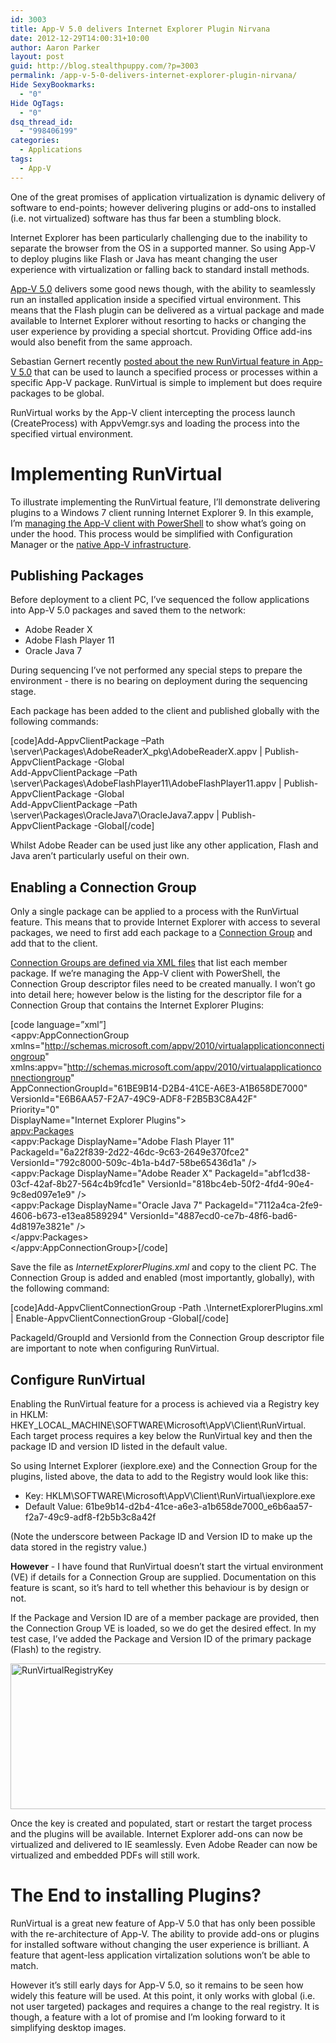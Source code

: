 ```yaml
---
id: 3003
title: App-V 5.0 delivers Internet Explorer Plugin Nirvana
date: 2012-12-29T14:00:31+10:00
author: Aaron Parker
layout: post
guid: http://blog.stealthpuppy.com/?p=3003
permalink: /app-v-5-0-delivers-internet-explorer-plugin-nirvana/
Hide SexyBookmarks:
  - "0"
Hide OgTags:
  - "0"
dsq_thread_id:
  - "998406199"
categories:
  - Applications
tags:
  - App-V
---
```

One of the great promises of application virtualization is dynamic delivery of software to end-points; however delivering plugins or add-ons to installed (i.e. not virtualized) software has thus far been a stumbling block.

Internet Explorer has been particularly challenging due to the inability to separate the browser from the OS in a supported manner. So using App-V to deploy plugins like Flash or Java has meant changing the user experience with virtualization or falling back to standard install methods.

[App-V 5.0](http://technet.microsoft.com/en-us/library/jj713446.aspx) delivers some good news though, with the ability to seamlessly run an installed application inside a specified virtual environment. This means that the Flash plugin can be delivered as a virtual package and made available to Internet Explorer without resorting to hacks or changing the user experience by providing a special shortcut. Providing Office add-ins would also benefit from the same approach.

Sebastian Gernert recently [posted about the new RunVirtual feature in App-V 5.0](http://blogs.msdn.com/b/sgern/archive/2012/12/19/10379343.aspx) that can be used to launch a specified process or processes within a specific App-V package. RunVirtual is simple to implement but does require packages to be global.

RunVirtual works by the App-V client intercepting the process launch (CreateProcess) with AppvVemgr.sys and loading the process into the specified virtual environment.

# Implementing RunVirtual

To illustrate implementing the RunVirtual feature, I&#8217;ll demonstrate delivering plugins to a Windows 7 client running Internet Explorer 9. In this example, I&#8217;m [managing the App-V client with PowerShell](http://technet.microsoft.com/en-us/library/jj713419.aspx) to show what&#8217;s going on under the hood. This process would be simplified with Configuration Manager or the [native App-V infrastructure](http://technet.microsoft.com/en-us/library/jj713496.aspx).

## Publishing Packages

Before deployment to a client PC, I&#8217;ve sequenced the follow applications into App-V 5.0 packages and saved them to the network:

  * Adobe Reader X
  * Adobe Flash Player 11
  * Oracle Java 7

During sequencing I&#8217;ve not performed any special steps to prepare the environment - there is no bearing on deployment during the sequencing stage.

Each package has been added to the client and published globally with the following commands:

[code]Add-AppvClientPackage –Path \\server\Packages\AdobeReaderX_pkg\AdobeReaderX.appv | Publish-AppvClientPackage -Global<br>Add-AppvClientPackage –Path \\server\Packages\AdobeFlashPlayer11\AdobeFlashPlayer11.appv | Publish-AppvClientPackage -Global<br>Add-AppvClientPackage –Path \\server\Packages\OracleJava7\OracleJava7.appv | Publish-AppvClientPackage -Global[/code]

Whilst Adobe Reader can be used just like any other application, Flash and Java aren&#8217;t particularly useful on their own.

## Enabling a Connection Group

Only a single package can be applied to a process with the RunVirtual feature. This means that to provide Internet Explorer with access to several packages, we need to first add each package to a [Connection Group](http://technet.microsoft.com/library/jj713417.aspx) and add that to the client.

[Connection Groups are defined via XML files](http://technet.microsoft.com/en-US/library/jj737969.aspx) that list each member package. If we&#8217;re managing the App-V client with PowerShell, the Connection Group descriptor files need to be created manually. I won&#8217;t go into detail here; however below is the listing for the descriptor file for a Connection Group that contains the Internet Explorer Plugins:

[code language=&#8221;xml&#8221;]<?xml version="1.0" ?>  
<appv:AppConnectionGroup  
xmlns="http://schemas.microsoft.com/appv/2010/virtualapplicationconnectiongroup"  
xmlns:appv="http://schemas.microsoft.com/appv/2010/virtualapplicationconnectiongroup"  
AppConnectionGroupId="61BE9B14-D2B4-41CE-A6E3-A1B658DE7000"  
VersionId="E6B6AA57-F2A7-49C9-ADF8-F2B5B3C8A42F"  
Priority="0"  
DisplayName="Internet Explorer Plugins">  
<appv:Packages>  
<appv:Package DisplayName="Adobe Flash Player 11" PackageId="6a22f839-2d22-46dc-9c63-2649e370fce2" VersionId="792c8000-509c-4b1a-b4d7-58be65436d1a" />  
<appv:Package DisplayName="Adobe Reader X" PackageId="abf1cd38-03cf-42af-8b27-564c4b9fcd1e" VersionId="818bc4eb-50f2-4fd4-90e4-9c8ed097e1e9" />  
<appv:Package DisplayName="Oracle Java 7" PackageId="7112a4ca-2fe9-4606-b673-e13ea8589294" VersionId="4887ecd0-ce7b-48f6-bad6-4d8197e3821e" />  
</appv:Packages>  
</appv:AppConnectionGroup>[/code]

Save the file as _InternetExplorerPlugins.xml_ and copy to the client PC. The Connection Group is added and enabled (most importantly, globally), with the following command:

[code]Add-AppvClientConnectionGroup -Path .\InternetExplorerPlugins.xml | Enable-AppvClientConnectionGroup -Global[/code]

PackageId/GroupId and VersionId from the Connection Group descriptor file are important to note when configuring RunVirtual.

## Configure RunVirtual

Enabling the RunVirtual feature for a process is achieved via a Registry key in HKLM: HKEY\_LOCAL\_MACHINE\SOFTWARE\Microsoft\AppV\Client\RunVirtual. Each target process requires a key below the RunVirtual key and then the package ID and version ID listed in the default value.

So using Internet Explorer (iexplore.exe) and the Connection Group for the plugins, listed above, the data to add to the Registry would look like this:

  * Key: HKLM\SOFTWARE\Microsoft\AppV\Client\RunVirtual\iexplore.exe
  * Default Value: 61be9b14-d2b4-41ce-a6e3-a1b658de7000_e6b6aa57-f2a7-49c9-adf8-f2b5b3c8a42f

(Note the underscore between Package ID and Version ID to make up the data stored in the registry value.)

**However** - I have found that RunVirtual doesn&#8217;t start the virtual environment (VE) if details for a Connection Group are supplied. Documentation on this feature is scant, so it&#8217;s hard to tell whether this behaviour is by design or not.

If the Package and Version ID are of a member package are provided, then the Connection Group VE is loaded, so we do get the desired effect. In my test case, I&#8217;ve added the Package and Version ID of the primary package (Flash) to the registry.

[<img style="background-image: none; padding-top: 0px; padding-left: 0px; display: inline; padding-right: 0px; border: 0px;" title="RunVirtualRegistryKey" alt="RunVirtualRegistryKey" src="http://stealthpuppy.com/wp-content/uploads/2012/12/RunVirtualRegistryKey_thumb.png" width="660" height="233" border="0" />](http://stealthpuppy.com/wp-content/uploads/2012/12/RunVirtualRegistryKey.png)

Once the key is created and populated, start or restart the target process and the plugins will be available. Internet Explorer add-ons can now be virtualized and delivered to IE seamlessly. Even Adobe Reader can now be virtualized and embedded PDFs will still work.

# The End to installing Plugins?

RunVirtual is a great new feature of App-V 5.0 that has only been possible with the re-architecture of App-V. The ability to provide add-ons or plugins for installed software without changing the user experience is brilliant. A feature that agent-less application virtalization solutions won&#8217;t be able to match.

However it&#8217;s still early days for App-V 5.0, so it remains to be seen how widely this feature will be used. At this point, it only works with global (i.e. not user targeted) packages and requires a change to the real registry. It is though, a feature with a lot of promise and I&#8217;m looking forward to it simplifying desktop images.